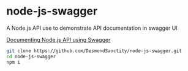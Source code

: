 # node-js-swagger

A Node.js API use to demonstrate API documentation in swagger UI

[Documenting Node.js API using Swagger](https://dev.to/desmondsanctity/documenting-nodejs-api-using-swagger-4klp)

```sh
git clone https://github.com/DesmondSanctity/node-js-swagger.git
cd node-js-swagger
npm i
```
